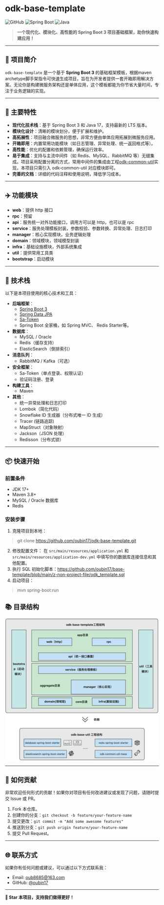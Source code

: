 # odk-base-template

![GitHub](https://img.shields.io/badge/license-MIT-blue) ![Spring Boot](https://img.shields.io/badge/Spring%20Boot-3.x-brightgreen) ![Java](https://img.shields.io/badge/Java-17-blueviolet)

> **一个现代化、模块化、高性能的 Spring Boot 3 项目基础框架，助你快速构建应用！**

---

## 🌟 项目简介

`odk-base-template` 是一个基于 **Spring Boot 3** 的基础框架模板，根据maven archetype脚手架指令可快速生成项目，旨在为开发者提供一套开箱即用解决方案。无论你是构建微服务架构还是单体应用，这个模板都能为你节省大量时间，专注于业务逻辑的实现。

---

## 🚀 主要特性

- **现代化技术栈**：基于 Spring Boot 3 和 Java 17，支持最新的 LTS 版本。
- **模块化设计**：清晰的模块划分，便于扩展和维护。
- **高拓展性**：项目融合微服务的思想，非常方便由单体应用拓展到微服务应用。
- **开箱即用**：内置常用功能模块（如日志管理、异常处理、统一返回格式等）。
- **高性能**：优化的配置和依赖管理，确保运行效率。
- **易于集成**：支持与主流中间件（如 Redis、MySQL、RabbitMQ 等）无缝集成。项目采用配置分离的方式，常用中间件的集成由工程[odk-common-util](https://github.com/oubin17/odk-common-util)实现，本项目只需引入 odk-common-util 对应模块即可。
- **完善的文档**：详细的代码注释和使用说明，降低学习成本。

---

## ✈️ 功能模块
- **web**：提供 http 接口
- **rpc**：预留
- **api**：服务统一对外功能接口，调用方可以是 http，也可以是 rpc
- **service**：服务处理模板封装，参数校验、参数转换、异常处理、日志打印
- **manager**：核心实现模块，业务逻辑处理
- **domain**：领域模块，领域模型封装
- **infra**：基础设施模块，外部系统集成
- **util**：提供常用工具类
- **bootstrap**：启动模块

---

## 🔧 技术栈

以下是本项目使用的核心技术和工具：

- **后端框架**：
  - [Spring Boot 3](https://spring.io/projects/spring-boot)
  - [Spring Data JPA](https://spring.io/projects/spring-data-jpa)
  - [Sa-Token](https://sa-token.cc/index.html)
  - Spring Boot 全家桶，如 Spring MVC、 Redis Starter等。
- **数据库**：
  - MySQL / Oracle
  - Redis（缓存支持）
  - ElasticSearch（倒排索引）
- **消息队列**：
  - RabbitMQ / Kafka（可选）
- **安全框架**：
  - Sa-Token（单点登录、权限认证）
  - 验证码注册、登录
- **构建工具**：
  - Maven
- **其他**：
  - 统一异常处理和日志打印
  - Lombok（简化代码）
  - Snowflake ID 生成器（分布式唯一 ID 生成）
  - Tracer (链路追踪)
  - MapStruct（对象映射）
  - Jackson（JSON 处理）
  - Redisson（分布式锁）

---

## 📦 快速开始

### 前置条件

- JDK 17+
- Maven 3.8+
- MySQL / Oracle 数据库
- Redis

### 安装步骤

1. 克隆项目到本地：
> git clone https://github.com/oubin17/odk-base-template.git
2. 修改配置文件：
   在 `src/main/resources/application.yml` 和 `src/main/resources/application-dev.yml` 中填写你的数据库连接信息和其他配置。
3. 执行 SQL 初始化脚本：https://github.com/oubin17/base-template/blob/main/z-non-project-file/odk_template.sql
4. 启动项目：
> mvn spring-boot:run

## 📚 目录结构
![odk-base-template](https://github.com/oubin17/base-template/blob/main/z-non-project-file/odk-module.png?raw=true)


---

## 🤝 如何贡献

非常欢迎任何形式的贡献！如果你对项目有任何改进建议或发现了问题，请随时提交 Issue 或 PR。

1. Fork 本仓库。
2. 创建你的分支：`git checkout -b feature/your-feature-name`
3. 提交更改：`git commit -m "Add some awesome features"`
4. 推送到分支：`git push origin feature/your-feature-name`
5. 提交 Pull Request。


---

## 🌐 联系方式

如果你有任何问题或建议，可以通过以下方式联系我：

- Email: oub8685@163.com
- GitHub: [@oubin17](https://github.com/oubin17)

---

**🌟 Star 本项目，支持我们做得更好！**
